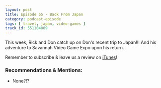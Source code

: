 ```yaml
---
layout: post
title: Episode 55 - Back From Japan
category: podcast-episode
tags: [ travel, japan, video-games ]
track_id: 551104809
---
```


This week, Rick and Don catch up on Don's recent trip to Japan!!! And his adventure to Savannah Video Game Expo upon his return.

Remember to subscribe & leave us a review on [iTunes](https://itunes.apple.com/us/podcast/the-rick-don-show/id1229942938)!

<!--more-->

### Recommendations & Mentions:
- None?!?
